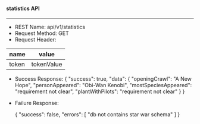 #### statistics API

---

- REST Name: api/v1/statistics
- Request Method: GET
- Request Header:

| name  | value      |
| ----- | ---------- |
| token | tokenValue |

- Success Response:
  {
  "success": true,
  "data": {
  "openingCrawl": "A New Hope",
  "personAppeared": "Obi-Wan Kenobi",
  "mostSpeciesAppeared": "requirement not clear",
  "plantWithPilots": "requirement not clear"
  }
  }

- Failure Response:

  {
  "success": false,
  "errors": [
  "db not contains star war schema"
  ]
  }
